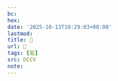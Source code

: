 ```yaml
---
bc:
hex:
date: '2025-10-13T10:29:03+08:00'
lastmod:
title: 􂨜
url: 􂨜
tags: [厖]
src: DCCV
note:
---
```

